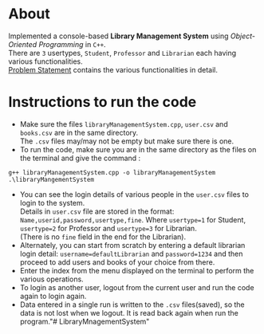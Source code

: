 # About
Implemented a console-based **Library Management System** using _Object-Oriented Programming_ in `C++`.<br>
There are `3` usertypes, `Student`, `Professor` and `Librarian` each having various functionalities.<br> [Problem Statement](./problemStatement.pdf) contains the various functionalities in detail.


# Instructions to run the code
- Make sure the files `libraryManagementSystem.cpp`, `user.csv` and `books.csv` are in the same directory.<br>
The `.csv` files may/may not be empty but make sure there is one.
- To run the code, make sure you are in the same directory as the files on the terminal and give the command :
```
g++ libraryManagementSystem.cpp -o libraryManagementSystem
.\libraryMangementSystem
```

- You can see the login details of various people in the `user.csv` files to login to the system.<br> Details in `user.csv` file are stored in the format: `Name,userid,password,usertype,fine`.
Where `usertype=1` for Student, `usertype=2` for Professor and `usertype=3` for Librarian. <br>(There is no `fine` field in the end for the Librarian).
- Alternately, you can start from scratch by entering a default librarian login detail: `username=defaultLibrarian` and `password=1234` and then proceed to add users and books of your choice from there.
- Enter the index from the menu displayed on the terminal to perform the various operations.
- To login as another user, logout from the current user and run the code again to login again.
- Data entered in a single run is written to the `.csv` files(saved), so the data is not lost when we logout. It is read back again when run the program."# LibraryMnagementSystem" 
